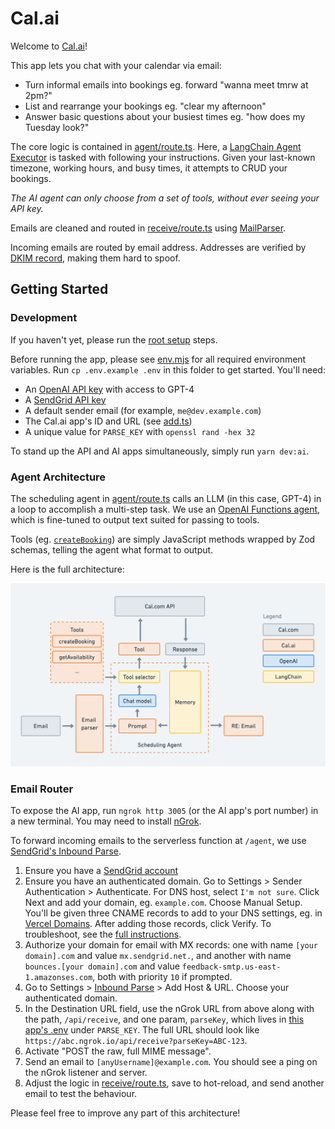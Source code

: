 # Cal.ai

Welcome to [Cal.ai](https://cal.ai)!

This app lets you chat with your calendar via email:

- Turn informal emails into bookings eg. forward "wanna meet tmrw at 2pm?"
- List and rearrange your bookings eg. "clear my afternoon"
- Answer basic questions about your busiest times eg. "how does my Tuesday look?"

The core logic is contained in [agent/route.ts](/apps/ai/src/app/api/agent/route.ts). Here, a [LangChain Agent Executor](https://docs.langchain.com/docs/components/agents/agent-executor) is tasked with following your instructions. Given your last-known timezone, working hours, and busy times, it attempts to CRUD your bookings.

_The AI agent can only choose from a set of tools, without ever seeing your API key._

Emails are cleaned and routed in [receive/route.ts](/apps/ai/src/app/api/receive/route.ts) using [MailParser](https://nodemailer.com/extras/mailparser/).

Incoming emails are routed by email address. Addresses are verified by [DKIM record](https://support.google.com/a/answer/174124?hl=en), making them hard to spoof.

## Getting Started

### Development

If you haven't yet, please run the [root setup](/README.md) steps.

Before running the app, please see [env.mjs](./src/env.mjs) for all required environment variables. Run `cp .env.example .env` in this folder to get started. You'll need:

- An [OpenAI API key](https://platform.openai.com/account/api-keys) with access to GPT-4
- A [SendGrid API key](https://app.sendgrid.com/settings/api_keys)
- A default sender email (for example, `me@dev.example.com`)
- The Cal.ai app's ID and URL (see [add.ts](/packages/app-store/cal-ai/api/index.ts))
- A unique value for `PARSE_KEY` with `openssl rand -hex 32`

To stand up the API and AI apps simultaneously, simply run `yarn dev:ai`.

### Agent Architecture

The scheduling agent in [agent/route.ts](/apps/ai/src/app/api/agent/route.ts) calls an LLM (in this case, GPT-4) in a loop to accomplish a multi-step task. We use an [OpenAI Functions agent](https://js.langchain.com/docs/modules/agents/agent_types/openai_functions_agent), which is fine-tuned to output text suited for passing to tools.

Tools (eg. [`createBooking`](/apps/ai/src/tools/createBooking.ts)) are simply JavaScript methods wrapped by Zod schemas, telling the agent what format to output.

Here is the full architecture:

![Cal.ai architecture](/apps/ai/src/public/architecture.png)

### Email Router

To expose the AI app, run `ngrok http 3005` (or the AI app's port number) in a new terminal. You may need to install [nGrok](https://ngrok.com/).

To forward incoming emails to the serverless function at `/agent`, we use [SendGrid's Inbound Parse](https://docs.sendgrid.com/for-developers/parsing-email/setting-up-the-inbound-parse-webhook).

1.  Ensure you have a [SendGrid account](https://signup.sendgrid.com/)
2.  Ensure you have an authenticated domain. Go to Settings > Sender Authentication > Authenticate. For DNS host, select `I'm not sure`. Click Next and add your domain, eg. `example.com`. Choose Manual Setup. You'll be given three CNAME records to add to your DNS settings, eg. in [Vercel Domains](https://vercel.com/dashboard/domains). After adding those records, click Verify. To troubleshoot, see the [full instructions](https://docs.sendgrid.com/ui/account-and-settings/how-to-set-up-domain-authentication).
3.  Authorize your domain for email with MX records: one with name `[your domain].com` and value `mx.sendgrid.net.`, and another with name `bounces.[your domain].com` and value `feedback-smtp.us-east-1.amazonses.com`, both with priority `10` if prompted.
4.  Go to Settings > [Inbound Parse](https://app.sendgrid.com/settings/parse) > Add Host & URL. Choose your authenticated domain.
5.  In the Destination URL field, use the nGrok URL from above along with the path, `/api/receive`, and one param, `parseKey`, which lives in [this app's .env](/apps/ai/.env.example) under `PARSE_KEY`. The full URL should look like `https://abc.ngrok.io/api/receive?parseKey=ABC-123`.
6.  Activate "POST the raw, full MIME message".
7.  Send an email to `[anyUsername]@example.com`. You should see a ping on the nGrok listener and server.
8.  Adjust the logic in [receive/route.ts](/apps/ai/src/app/api/receive/route.ts), save to hot-reload, and send another email to test the behaviour.

Please feel free to improve any part of this architecture!
